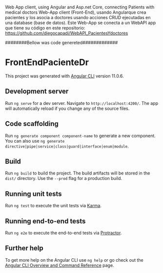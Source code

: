 Web App client, using Angular and Asp.net Core, connecting Patients with medical doctors
Web-App client (Front-End), usando Angularque crea pacientes y los asocia a doctores usando acciones CRUD ejecutadas en una database (base de datos).
Este Web-App se conecta a un WebAPI app que tiene su código en este repositorio: https://github.com/diegocapadi/WebAPI_PacientesYdoctores

########Bellow was code genereted#############

# FrontEndPacienteDr

This project was generated with [Angular CLI](https://github.com/angular/angular-cli) version 11.0.6.

## Development server

Run `ng serve` for a dev server. Navigate to `http://localhost:4200/`. The app will automatically reload if you change any of the source files.

## Code scaffolding

Run `ng generate component component-name` to generate a new component. You can also use `ng generate directive|pipe|service|class|guard|interface|enum|module`.

## Build

Run `ng build` to build the project. The build artifacts will be stored in the `dist/` directory. Use the `--prod` flag for a production build.

## Running unit tests

Run `ng test` to execute the unit tests via [Karma](https://karma-runner.github.io).

## Running end-to-end tests

Run `ng e2e` to execute the end-to-end tests via [Protractor](http://www.protractortest.org/).

## Further help

To get more help on the Angular CLI use `ng help` or go check out the [Angular CLI Overview and Command Reference](https://angular.io/cli) page.
